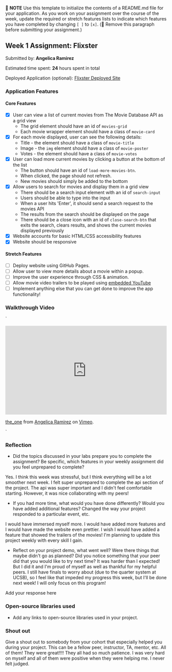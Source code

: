 📝 **NOTE** Use this template to initialize the contents of a README.md file for your application. As you work on your assignment over the course of the week, update the required or stretch features lists to indicate which features you have completed by changing `[ ]` to `[x]`. (🚫 Remove this paragraph before submitting your assignment.)

## Week 1 Assignment: Flixster

Submitted by: **Angelica Ramirez**

Estimated time spent: **24** hours spent in total

Deployed Application (optional): [Flixster Deployed Site](ADD_LINK_HERE)

### Application Features

#### Core Features

- [x] User can view a list of current movies from The Movie Database API as a grid view
  - The grid element should have an id of `movies-grid`
  - Each movie wrapper element should have a class of `movie-card`
- [x] For each movie displayed, user can see the following details:
  - Title - the element should have a class of `movie-title`
  - Image - the `img` element should have a class of `movie-poster`
  - Votes - the element should have a class of `movie-votes`
- [x] User can load more current movies by clicking a button at the bottom of the list
  - The button should have an id of `load-more-movies-btn`.
  - When clicked, the page should not refresh.
  - New movies should simply be added to the bottom
- [x] Allow users to search for movies and display them in a grid view
  - There should be a search input element with an id of `search-input`
  - Users should be able to type into the input
  - When a user hits 'Enter', it should send a search request to the movies API
  - The results from the search should be displayed on the page
  - There should be a close icon with an id of `close-search-btn` that exits the search, clears results, and shows the current movies displayed previously
- [x] Website accounts for basic HTML/CSS accessibility features
- [x] Website should be responsive

#### Stretch Features

- [ ] Deploy website using GitHub Pages.
- [ ] Allow user to view more details about a movie within a popup.
- [ ] Improve the user experience through CSS & animation.
- [ ] Allow movie video trailers to be played using [embedded YouTube](https://support.google.com/youtube/answer/171780?hl=en)
- [ ] Implement anything else that you can get done to improve the app functionality!

### Walkthrough Video

 `<div style="padding:54.97% 0 0 0;position:relative;"><iframe src="https://player.vimeo.com/video/834964800?h=e1650271ef" style="position:absolute;top:0;left:0;width:100%;height:100%;" frameborder="0" allow="autoplay; fullscreen; picture-in-picture" allowfullscreen></iframe></div><script src="https://player.vimeo.com/api/player.js"></script>
<p><a href="https://vimeo.com/834964800">the_one</a> from <a href="https://vimeo.com/user202040456">Angelica Ramirez</a> on <a href="https://vimeo.com">Vimeo</a>.</p>`




### Reflection

- Did the topics discussed in your labs prepare you to complete the assignment? Be specific, which features in your weekly assignment did you feel unprepared to complete?

Yes. I think this week was stressful, but I think everything will be a lot smoother next week. I felt super unprepared to complete the api section of the project. The api was super important and I didn't feel comfortable starting. However, it was nice collaborating with my peers!
- If you had more time, what would you have done differently? Would you have added additional features? Changed the way your project responded to a particular event, etc.
  
I would have immersed myself more. I would have added more features and I would have made the website even prettier. I wish I would have added a feature that showed the trailers of the movies! I'm planning to update this project weekly with every skill I gain.

- Reflect on your project demo, what went well? Were there things that maybe didn't go as planned? Did you notice something that your peer did that you would like to try next time?
It was harder than I expected! But I did it and I'm proud of myself as well as thankful for my helpful peers. I still have finals to worry about (due to the quarter system at UCSB), so I feel like that impeded my progress this week, but I'll be done next week! I will only focus on this program!

Add your response here

### Open-source libraries used

- Add any links to open-source libraries used in your project.

### Shout out

Give a shout out to somebody from your cohort that especially helped you during your project. This can be a fellow peer, instructor, TA, mentor, etc.
All of them! They were great!!!! They all had so much patience. I was very hard on myself and all of them were positive when they were helping me. I never felt judged.